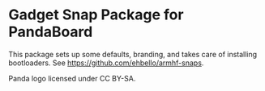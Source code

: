Gadget Snap Package for PandaBoard
======================================
This package sets up some defaults, branding, and takes care of installing
bootloaders. See https://github.com/ehbello/armhf-snaps.

Panda logo licensed under CC BY-SA.
